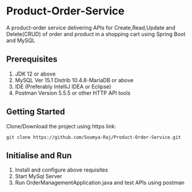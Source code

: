 # Product-Order-Service
A product-order service delivering APIs for Create,Read,Update and Delete(CRUD) of order and product in a shopping cart using Spring Boot and MySQL

## Prerequisites
1. JDK 12 or above 
2. MySQL Ver 15.1 Distrib 10.4.8-MariaDB or above
3. IDE (Preferably IntelliJ IDEA or Eclipse)
4. Postman Version 5.5.5 or other HTTP API tools

## Getting Started
Clone/Download the project using https link:
```
git clone https://github.com/Soumya-Raj/Product-Order-Service.git
```

## Initialise and Run
1. Install and configure above requisites 
2. Start MySql Server 
3. Run OrderManagementApplication.java and test APIs using postman 

